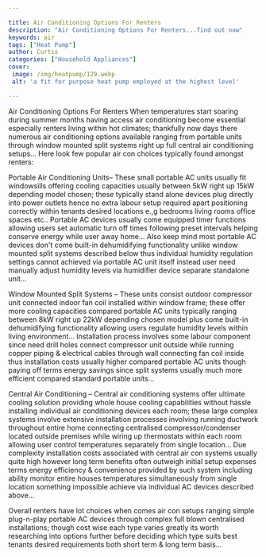 ```yaml
---

title: Air Conditioning Options For Renters
description: "Air Conditioning Options For Renters...find out now"
keywords: air
tags: ["Heat Pump"]
author: Curtis
categories: ["Household Appliances"]
cover: 
 image: /img/heatpump/129.webp
 alt: 'a fit for purpose heat pump employed at the highest level'

---
```


Air Conditioning Options For Renters 
When temperatures start soaring during summer months having access air conditioning become essential especially renters living within hot climates; thankfully now days there numerous air conditioning options available ranging from portable units through window mounted split systems right up full central air conditioning setups… Here look few popular air con choices typically found amongst renters: 

Portable Air Conditioning Units– These small portable AC units usually fit windowsills offering cooling capacities usually between 5kW right up 15kW depending model chosen; these typically stand alone devices plug directly into power outlets hence no extra labour setup required apart positioning correctly within tenants desired locations e.,g bedrooms living rooms office spaces etc.. Portable AC devices usually come equipped timer functions allowing users set automatic turn off times following preset intervals helping conserve energy while user away home… Also keep mind most portable AC devices don't come built-in dehumidifying functionality unlike window mounted split systems described below thus individual humidity regulation settings cannot achieved via portable AC unit itself instead user need manually adjust humidity levels via humidifier device separate standalone unit…

Window Mounted Split Systems – These units consist outdoor compressor unit connected indoor fan coil installed within window frame; these offer more cooling capacities compared portable AC units typically ranging between 8kW right up 22kW depending chosen model plus come built-in dehumidifying functionality allowing users regulate humidity levels within living environment… Installation process involves some labour component since need drill holes connect compressor unit outside while running copper piping & electrical cables through wall connecting fan coil inside thus installation costs usually higher compared portable AC units though paying off terms energy savings since split systems usually much more efficient compared standard portable units… 

Central Air Conditioning – Central air conditioning systems offer ultimate cooling solution providing whole house cooling capabilities without hassle installing individual air conditioning devices each room; these large complex systems involve extensive installation processes involving running ductwork throughout entire home connecting centralised compressor/condenser located outside premises while wiring up thermostats within each room allowing user control temperatures separately from single location… Due complexity installation costs associated with central air con systems usually quite high however long term benefits often outweigh initial setup expenses terms energy efficiency & convenience provided by such system including ability monitor entire houses temperatures simultaneously from single location something impossible achieve via individual AC devices described above… 

Overall renters have lot choices when comes air con setups ranging simple plug-n-play portable AC devices through complex full blown centralised installations; though cost wise each type varies greatly its worth researching into options further before deciding which type suits best tenants desired requirements both short term & long term basis…
